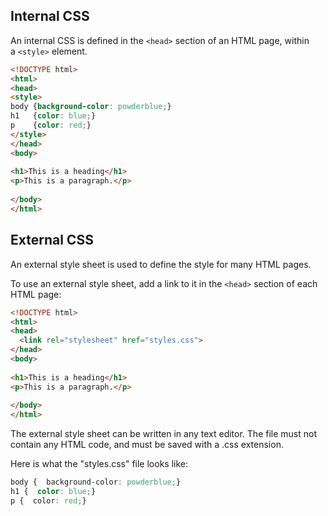 	
## Internal CSS
An internal CSS is defined in the `<head>` section of an HTML page, within a `<style>` element.

```html
<!DOCTYPE html>  
<html>  
<head>  
<style>  
body {background-color: powderblue;}  
h1   {color: blue;}  
p    {color: red;}  
</style>  
</head>  
<body>  
  
<h1>This is a heading</h1>  
<p>This is a paragraph.</p>  
  
</body>  
</html>
``` 

## External CSS

An external style sheet is used to define the style for many HTML pages.

To use an external style sheet, add a link to it in the `<head>` section of each HTML page:

```html
<!DOCTYPE html>  
<html>  
<head>  
  <link rel="stylesheet" href="styles.css">  
</head>  
<body>  
  
<h1>This is a heading</h1>  
<p>This is a paragraph.</p>  
  
</body>  
</html>
```

The external style sheet can be written in any text editor. The file must not contain any HTML code, and must be saved with a .css extension.

Here is what the "styles.css" file looks like:
```css
body {  background-color: powderblue;}  
h1 {  color: blue;}  
p {  color: red;}
```